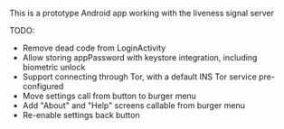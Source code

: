 This is a prototype Android app working with the liveness signal server

TODO:
* Remove dead code from LoginActivity
* Allow storing appPassword with keystore integration, including biometric unlock
* Support connecting through Tor, with a default INS Tor service pre-configured
* Move settings call from button to burger menu
* Add "About" and "Help" screens callable from burger menu
* Re-enable settings back button
